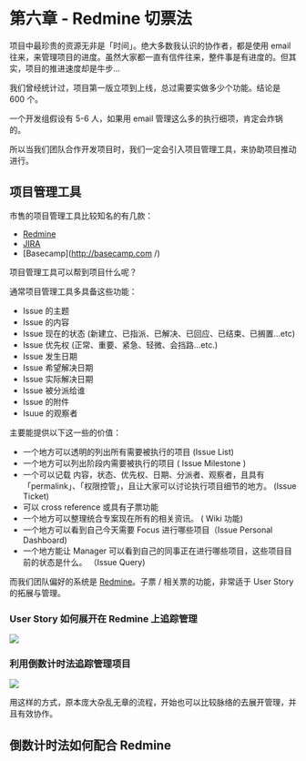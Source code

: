 # 第六章 - Redmine 切票法

项目中最珍贵的资源无非是「时间」。绝大多数我认识的协作者，都是使用 email 往来，来管理项目的进度。虽然大家都一直有信件往来，整件事是有进度的。但其实，项目的推进速度却是牛步...

我们曾经统计过，项目第一版立项到上线，总过需要实做多少个功能。结论是 600 个。

一个开发组假设有 5-6 人，如果用 email 管理这么多的执行细项，肯定会炸锅的。

所以当我们团队合作开发项目时，我们一定会引入项目管理工具，来协助项目推动进行。

## 项目管理工具

市售的项目管理工具比较知名的有几款：

* [Redmine](http://www.redmine.org/)
* [JIRA](http://www.atlassian.com/software/jira/overview)
* [Basecamp](http://basecamp.com /)

项目管理工具可以帮到项目什么呢？

通常项目管理工具多具备这些功能：

* Issue 的主题
* Issue 的内容
* Issue 现在的状态 (新建立、已指派、已解决、已回应、已结束、已搁置...etc)
* Issue 优先权 (正常、重要、紧急、轻微、会挡路...etc.)
* Issue 发生日期
* Issue 希望解决日期
* Issue 实际解决日期
* Issue 被分派给谁
* Issue 的附件
* Isuue 的观察者


主要能提供以下这一些的价值：

* 一个地方可以透明的列出所有需要被执行的项目 (Issue List)
* 一个地方可以列出阶段内需要被执行的项目 ( Issue Milestone )
* 一个可以记载 内容，状态、优先权、日期、分派者、观察者，且具有「permalink」、「权限控管」，且让大家可以讨论执行项目细节的地方。 (Issue Ticket)
* 可以 cross reference 或具有子票功能
* 一个地方可以整理统合专案现在所有的相关资讯。 ( Wiki 功能)
* 一个地方可以看到自己今天需要 Focus 进行哪些项目（Issue Personal Dashboard)
* 一个地方能让 Manager 可以看到自己的同事正在进行哪些项目，这些项目目前的状态是什么。 （Issue Query)

而我们团队偏好的系统是 [Redmine](http://www.redmine.org/)。子票 / 相关票的功能，非常适于 User Story 的拓展与管理。


### User Story 如何展开在 Redmine 上追踪管理

![](https://c2.staticflickr.com/8/7026/6469521821_1180cd425a_o.png)

### 利用倒数计时法追踪管理项目

![](https://c2.staticflickr.com/8/7160/6469526205_af3e0f4048_o.png)


用这样的方式，原本庞大杂乱无章的流程，开始也可以比较脉络的去展开管理，并且有效协作。

## 倒数计时法如何配合 Redmine
